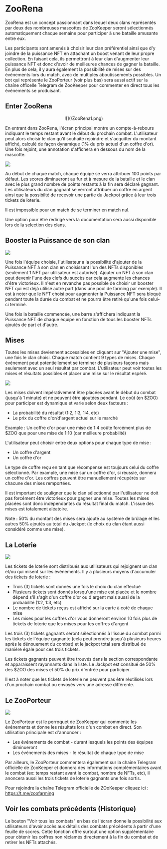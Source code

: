 # ZooRena

ZooRena est un concept passionnant dans lequel deux clans représentés par deux des nombreuses mascottes de ZooKeeper seront sélectionnés automatiquement chaque semaine pour participer à une bataille amusante entre eux.

Les participants sont amenés à choisir leur clan préférentiel ainsi que d'y joindre de la puissance NFT en attachant un boost venant de leur propre collection.
En faisant cela, ils permettront à leur clan d'augmenter leur puissance NFT et donc d'avoir de meilleures chances de gagner la bataille. 
En plus de cela, il y aura également la possibilité de mises sur des événements lors du match, avec de multiples aboutissements possibles.
Un bot qui représente le ZooPorteur (voir plus bas) sera aussi actif sur la chaîne officelle Telegram de ZooKeeper pour commenter en direct tous les événements se produisant.

## Enter ZooRena

<center style={{marginTop:10}}>
![](/ZooRena1.png)
</center>

En entrant dans ZooRena, l'écran principal montre un compte-à-rebours indiquant le temps restant avant le début du prochain combat.
L'utilisateur peut alors choisir le clan qu'il souhaite rejoindre et s'acquitter du montant affiché, calculé de façon dynamique (1% du prix actuel d'un coffre d'or). Une fois rejoint, une annotation s'affichera en dessous du nom de la mascotte.

![](/ZooRena5.png)

Au début de chaque match, chaque équipe se verra attribuer 100 points par défaut. Les scores diminueront au fur et à mesure de la bataille et le clan avec le plus grand nombre de points restants à la fin sera déclaré gagnant.
Les utilisateurs du clan gagnant se verront attribuer un coffre en argent ainsi que la possibilté de recevoir une partie du Jackpot grâce à leur trois tickets de loterie. 

Il est impossible pour un match de se terminer en match nul.

Une option pour être redirigé vers la documentation sera aussi disponible lors de la selection des clans.

## Booster la Puissance de son clan

![](/ZooRena6.jpg)

Une fois l'équipe choisie, l'utilisateur a la possibilité d'ajouter de la Puissance NFT à son clan en choisissant l'un des NFTs disponibles (seulement 1 NFT par utilisateur est autorisé).
Ajouter un NFT à son clan peut devenir l'une des clefs du succès car cela augmente les chances d'être victorieux. 
Il n'est en revanche pas possible de choisir un booster NFT qui est déjà utilisé autre part (dans une pool de farming par exemple).
Il est à noter que le NFT choisi pour augmenter la Puissance NFT sera bloqué pendant toute la durée du combat et ne pourra être retiré qu'une fois celui-ci terminé.

Une fois la bataille commencée, une barre s'affichera indiquant la Puissance NFT de chaque équipe en fonction de tous les booster NFTs ajoutés de part et d'autre.

## Mises

Toutes les mises deviennent accessibles en cliquant sur "Ajouter une mise", une fois le clan choisi.
Chaque match contient 9 types de mises.
Chaque événement peut potentiellement se terminer de plusieurs façons mais seulement avec un seul résultat par combat. L'utilisateur peut voir toutes les mises et résultats possibles et placer une mise sur le résultat espéré.  

![](/ZooRena2.png)

Les mises doivent impérativement être placées avant le début du combat (jusqu'à 1 minute) et ne peuvent être ajoutées pendant. Le coût (en $ZOO) pour participer est dynamique et varie selon deux facteurs :

*   La probabilité du résultat (1:2, 1:3, 1:4, etc)
*   Le prix du coffre d'or/d'argent actuel sur le marché

Example : Un coffre d'or pour une mise de 1:4 coûte forcément plus de $ZOO que pour une mise de 1:10 (car meilleure probabilité) 

L'utilisateur peut choisir entre deux options pour chaque type de mise :
 
*   Un coffre d'argent
*   Un coffre d'or

Le type de coffre reçu en tant que récompense est toujours celui du coffre sélectionné. Par example, une mise sur un coffre d'or, si réussie, donnera un coffre d'or. Les coffres peuvent être manuellement récupérés sur chacune des mises remportées.

Il est important de souligner que le clan sélectionné par l'utilisateur ne doit pas forcément être victorieux pour gagner une mise. Toutes les mises placées sont donc indépendantes du résultat final du match.
L'issue des mises est totalement aléatoire.

Note : 50% du montant des mises sera ajouté au système de brûlage et les autres 50% ajoutés au total du Jackpot (le choix du clan étant aussi considéré comme une mise).

## La Loterie

![](/ZooRena3.png)

Les tickets de loterie sont distribués aux utilisateurs qui rejoignent un clan et/ou qui misent sur les événements. Il y a plusieurs moyens d'accumuler des tickets de loterie :

*   Trois (3) tickets sont donnés une fois le choix du clan effectué
*   Plusieurs tickets sont donnés lorsqu'une mise est placée et le nombre dépend s'il s'agit d'un coffre d'or ou d'argent mais aussi de la probabilité (1:2, 1:3, etc)
*   Le nombre de tickets reçus est affiché sur la carte à coté de chaque mise
*   Les mises pour les coffres d'or vous donneront environ 10 fois plus de tickets de loterie que les mises pour les coffres d'argent

Les trois (3) tickets gagnants seront sélectionnés à l'issue du combat parmi les tickets de l'équipe gagnante (cela peut prendre jusqu'à plusieurs heures après le dénouement du combat) et le jackpot total sera distribué de manière égale pour ces trois tickets.

Les tickets gagnants peuvent être trouvés dans la section correspondante et apparaissent rayonnants dans la liste.
Le Jackpot est consitué de 50% des $ZOO des mises et 50% du prix d'entrée pour participer.

Il est à noter que les tickets de loterie ne peuvent pas être réutilisés lors d'un prochain combat ou envoyés vers une adresse différente.

## Le ZooPorteur

![](/ZooRena4.png)

Le ZooPorteur est le perroquet de ZooKeeper qui commente les événements et donne les résultats lors d'un combat en direct. Son utilisation principale est d'annoncer : 

*   Les événements de combat - durant lesquels les points des équipes diminueront
*   Les événements des mises - le résultat de chaque type de mise

Par ailleurs, le ZooPorteur commentera également sur la chaîne Telegram officielle de ZooKeeper et donnera des informations complémentaires avant le combat (ex: temps restant avant le combat, nombre de NFTs, etc), il anoncera aussi les trois tickets de loterie gagnants une fois sortis.

Pour rejoindre la chaîne Telegram officielle de ZOoKeeper cliquez ici : https://t.me/zoofarming

## Voir les combats précédents (Historique)

Le bouton "Voir tous les combats" en bas de l'écran donne la possibilité aux utilisateurs d'avoir accès aux détails des combats précédents à partir d'une feuille de scores. 
Cette fonction offre surtout une option supplémentaire pour obtenir les coffres non réclamés directement à la fin du combat et de retirer les NFTs attachés.
